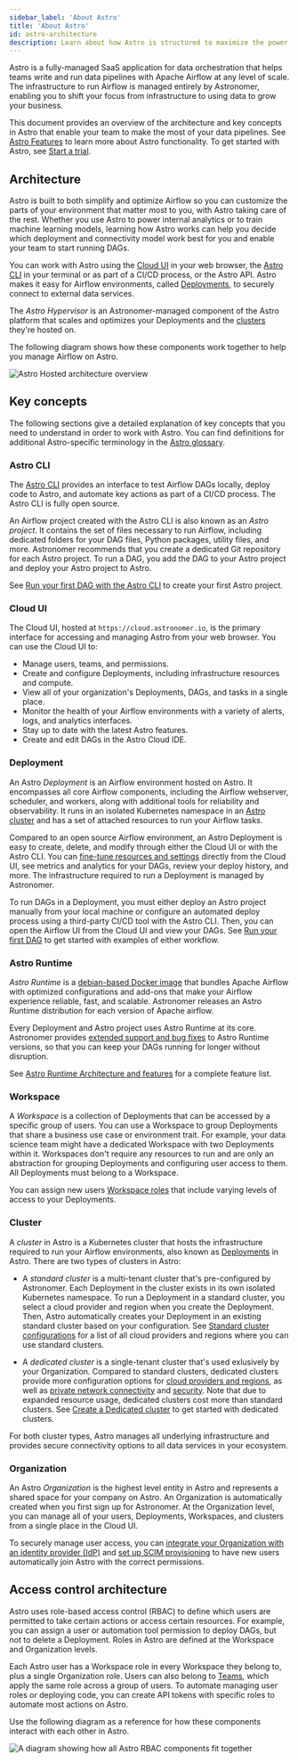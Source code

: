 ```yaml
---
sidebar_label: 'About Astro'
title: 'About Astro'
id: astro-architecture
description: Learn about how Astro is structured to maximize the power of Apache Airflow.
---
```


Astro is a fully-managed SaaS application for data orchestration that helps teams write and run data pipelines with Apache Airflow at any level of scale. The infrastructure to run Airflow is managed entirely by Astronomer, enabling you to shift your focus from infrastructure to using data to grow your business.

This document provides an overview of the architecture and key concepts in Astro that enable your team to make the most of your data pipelines. See [Astro Features](features.md) to learn more about Astro functionality. To get started with Astro, see [Start a trial](trial.md).

## Architecture

Astro is built to both simplify and optimize Airflow so you can customize the parts of your environment that matter most to you, with Astro taking care of the rest. Whether you use Astro to power internal analytics or to train machine learning models, learning how Astro works can help you decide which deployment and connectivity model work best for you and enable your team to start running DAGs.

You can work with Astro using the [Cloud UI](#cloud-ui) in your web browser, the [Astro CLI](#astro-cli) in your terminal or as part of a CI/CD process, or the Astro API. Astro makes it easy for Airflow environments, called [Deployments](#deployment), to securely connect to external data services. 

The _Astro Hypervisor_ is an Astronomer-managed component of the Astro platform that scales and optimizes your Deployments and the [clusters](#cluster) they're hosted on.

The following diagram shows how these components work together to help you manage Airflow on Astro.

![Astro Hosted architecture overview](/img/docs/astro-architecture-lightmode.png)

## Key concepts

The following sections give a detailed explanation of key concepts that you need to understand in order to work with Astro. You can find definitions for additional Astro-specific terminology in the [Astro glossary](astro-glossary.md). 

### Astro CLI

The [Astro CLI](cli/overview.md) provides an interface to test Airflow DAGs locally, deploy code to Astro, and automate key actions as part of a CI/CD process. The Astro CLI is fully open source.

An Airflow project created with the Astro CLI is also known as an _Astro project_. It contains the set of files necessary to run Airflow, including dedicated folders for your DAG files, Python packages, utility files, and more. Astronomer recommends that you create a dedicated Git repository for each Astro project. To run a DAG, you add the DAG to your Astro project and deploy your Astro project to Astro.

See [Run your first DAG with the Astro CLI](first-dag-cli.md) to create your first Astro project.

### Cloud UI

The Cloud UI, hosted at `https://cloud.astronomer.io`, is the primary interface for accessing and managing Astro from your web browser. You can use the Cloud UI to:

- Manage users, teams, and permissions.
- Create and configure Deployments, including infrastructure resources and compute.
- View all of your organization's Deployments, DAGs, and tasks in a single place.
- Monitor the health of your Airflow environments with a variety of alerts, logs, and analytics interfaces.
- Stay up to date with the latest Astro features.
- Create and edit DAGs in the Astro Cloud IDE.

### Deployment

An Astro _Deployment_ is an Airflow environment hosted on Astro. It encompasses all core Airflow components, including the Airflow webserver, scheduler, and workers, along with additional tools for reliability and observability. It runs in an isolated Kubernetes namespace in an [Astro cluster](#cluster) and has a set of attached resources to run your Airflow tasks.

Compared to an open source Airflow environment, an Astro Deployment is easy to create, delete, and modify through either the Cloud UI or with the Astro CLI. You can [fine-tune resources and settings](deployment-settings.md) directly from the Cloud UI, see metrics and analytics for your DAGs, review your deploy history, and more. The infrastructure required to run a Deployment is managed by Astronomer.

To run DAGs in a Deployment, you must either deploy an Astro project manually from your local machine or configure an automated deploy process using a third-party CI/CD tool with the Astro CLI. Then, you can open the Airflow UI from the Cloud UI and view your DAGs. See [Run your first DAG](run-first-dag.md) to get started with examples of either workflow.

### Astro Runtime

_Astro Runtime_ is a [debian-based Docker image](https://quay.io/repository/astronomer/astro-runtime) that bundles Apache Airflow with optimized configurations and add-ons that make your Airflow experience reliable, fast, and scalable. Astronomer releases an Astro Runtime distribution for each version of Apache airflow.

Every Deployment and Astro project uses Astro Runtime at its core. Astronomer provides [extended support and bug fixes](runtime-version-lifecycle-policy.md) to Astro Runtime versions, so that you can keep your DAGs running for longer without disruption.

See [Astro Runtime Architecture and features](runtime-image-architecture.md) for a complete feature list.

### Workspace

A _Workspace_ is a collection of Deployments that can be accessed by a specific group of users. You can use a Workspace to group Deployments that share a business use case or environment trait. For example, your data science team might have a dedicated Workspace with two Deployments within it. Workspaces don't require any resources to run and are only an abstraction for grouping Deployments and configuring user access to them. All Deployments must belong to a Workspace.

You can assign new users [Workspace roles](user-permissions.md#workspace-roles) that include varying levels of access to your Deployments.

### Cluster

A _cluster_ in Astro is a Kubernetes cluster that hosts the infrastructure required to run your Airflow environments, also known as [Deployments](#deployment) in Astro. There are two types of clusters in Astro:

- A _standard cluster_ is a multi-tenant cluster that's pre-configured by Astronomer. Each Deployment in the cluster exists in its own isolated Kubernetes namespace. To run a Deployment in a standard cluster, you select a cloud provider and region when you create the Deployment. Then, Astro automatically creates your Deployment in an existing standard cluster based on your configuration. See [Standard cluster configurations](https://docs.astronomer.io/astro/resource-reference-hosted#standard-cluster-configurations) for a list of all cloud providers and regions where you can use standard clusters.

- A _dedicated cluster_ is a single-tenant cluster that's used exlusively by your Organization. Compared to standard clusters, dedicated clusters provide more configuration options for [cloud providers and regions](resource-reference-hosted.md#dedicated-cluster-configurations), as well as [private network connectivity](https://docs.astronomer.io/astro/category/connect-to-external-resources) and [security](authorize-workspaces-to-a-cluster.md). Note that due to expanded resource usage, dedicated clusters cost more than standard clusters. See [Create a Dedicated cluster](create-dedicated-cluster.md) to get started with dedicated clusters.

For both cluster types, Astro manages all underlying infrastructure and provides secure connectivity options to all data services in your ecosystem.

### Organization

An Astro _Organization_ is the highest level entity in Astro and represents a shared space for your company on Astro. An Organization is automatically created when you first sign up for Astronomer. At the Organization level, you can manage all of your users, Deployments, Workspaces, and clusters from a single place in the Cloud UI. 

To securely manage user access, you can [integrate your Organization with an identity provider (IdP)](configure-idp.md) and [set up SCIM provisioning](set-up-scim-provisioning.md) to have new users automatically join Astro with the correct permissions. 

## Access control architecture

Astro uses role-based access control (RBAC) to define which users are permitted to take certain actions or access certain resources. For example, you can assign a user or automation tool permission to deploy DAGs, but not to delete a Deployment. Roles in Astro are defined at the Workspace and Organization levels. 

Each Astro user has a Workspace role in every Workspace they belong to, plus a single Organization role. Users can also belong to [Teams](manage-teams.md), which apply the same role across a group of users. To automate managing user roles or deploying code, you can create API tokens with specific roles to automate most actions on Astro. 

Use the following diagram as a reference for how these components interact with each other in Astro.

![A diagram showing how all Astro RBAC components fit together](/img/docs/rbac-overview.png)
